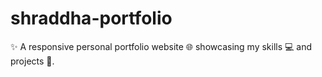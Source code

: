 # shraddha-portfolio
✨ A responsive personal portfolio website 🌐 showcasing my skills 💻 and projects 🚀.
